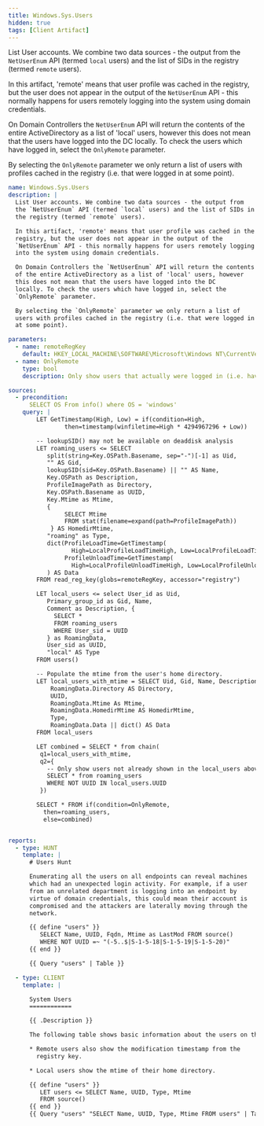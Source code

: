```yaml
---
title: Windows.Sys.Users
hidden: true
tags: [Client Artifact]
---
```


List User accounts. We combine two data sources - the output from
the `NetUserEnum` API (termed `local` users) and the list of SIDs in
the registry (termed `remote` users).

In this artifact, 'remote' means that user profile was cached in the
registry, but the user does not appear in the output of the
`NetUserEnum` API - this normally happens for users remotely logging
into the system using domain credentials.

On Domain Controllers the `NetUserEnum` API will return the contents
of the entire ActiveDirectory as a list of 'local' users, however
this does not mean that the users have logged into the DC
locally. To check the users which have logged in, select the
`OnlyRemote` parameter.

By selecting the `OnlyRemote` parameter we only return a list of
users with profiles cached in the registry (i.e. that were logged in
at some point).


```yaml
name: Windows.Sys.Users
description: |
  List User accounts. We combine two data sources - the output from
  the `NetUserEnum` API (termed `local` users) and the list of SIDs in
  the registry (termed `remote` users).

  In this artifact, 'remote' means that user profile was cached in the
  registry, but the user does not appear in the output of the
  `NetUserEnum` API - this normally happens for users remotely logging
  into the system using domain credentials.

  On Domain Controllers the `NetUserEnum` API will return the contents
  of the entire ActiveDirectory as a list of 'local' users, however
  this does not mean that the users have logged into the DC
  locally. To check the users which have logged in, select the
  `OnlyRemote` parameter.

  By selecting the `OnlyRemote` parameter we only return a list of
  users with profiles cached in the registry (i.e. that were logged in
  at some point).

parameters:
  - name: remoteRegKey
    default: HKEY_LOCAL_MACHINE\SOFTWARE\Microsoft\Windows NT\CurrentVersion\ProfileList\*
  - name: OnlyRemote
    type: bool
    description: Only show users that actually were logged in (i.e. have cached profiles).

sources:
  - precondition:
      SELECT OS From info() where OS = 'windows'
    query: |
        LET GetTimestamp(High, Low) = if(condition=High,
                then=timestamp(winfiletime=High * 4294967296 + Low))

        -- lookupSID() may not be available on deaddisk analysis
        LET roaming_users <= SELECT
           split(string=Key.OSPath.Basename, sep="-")[-1] as Uid,
           "" AS Gid,
           lookupSID(sid=Key.OSPath.Basename) || "" AS Name,
           Key.OSPath as Description,
           ProfileImagePath as Directory,
           Key.OSPath.Basename as UUID,
           Key.Mtime as Mtime,
           {
                SELECT Mtime
                FROM stat(filename=expand(path=ProfileImagePath))
            } AS HomedirMtime,
           "roaming" as Type,
           dict(ProfileLoadTime=GetTimestamp(
                  High=LocalProfileLoadTimeHigh, Low=LocalProfileLoadTimeLow),
                ProfileUnloadTime=GetTimestamp(
                  High=LocalProfileUnloadTimeHigh, Low=LocalProfileUnloadTimeLow)
           ) AS Data
        FROM read_reg_key(globs=remoteRegKey, accessor="registry")

        LET local_users <= select User_id as Uid,
           Primary_group_id as Gid, Name,
           Comment as Description, {
             SELECT *
             FROM roaming_users
             WHERE User_sid = UUID
           } as RoamingData,
           User_sid as UUID,
           "local" AS Type
        FROM users()

        -- Populate the mtime from the user's home directory.
        LET local_users_with_mtime = SELECT Uid, Gid, Name, Description,
            RoamingData.Directory AS Directory,
            UUID,
            RoamingData.Mtime As Mtime,
            RoamingData.HomedirMtime AS HomedirMtime,
            Type,
            RoamingData.Data || dict() AS Data
        FROM local_users

        LET combined = SELECT * from chain(
         q1=local_users_with_mtime,
         q2={
           -- Only show users not already shown in the local_users above.
           SELECT * from roaming_users
           WHERE NOT UUID IN local_users.UUID
         })

        SELECT * FROM if(condition=OnlyRemote,
          then=roaming_users,
          else=combined)


reports:
  - type: HUNT
    template: |
      # Users Hunt

      Enumerating all the users on all endpoints can reveal machines
      which had an unexpected login activity. For example, if a user
      from an unrelated department is logging into an endpoint by
      virtue of domain credentials, this could mean their account is
      compromised and the attackers are laterally moving through the
      network.

      {{ define "users" }}
         SELECT Name, UUID, Fqdn, Mtime as LastMod FROM source()
         WHERE NOT UUID =~ "(-5..$|S-1-5-18|S-1-5-19|S-1-5-20)"
      {{ end }}

      {{ Query "users" | Table }}

  - type: CLIENT
    template: |

      System Users
      ============

      {{ .Description }}

      The following table shows basic information about the users on this system.

      * Remote users also show the modification timestamp from the
        registry key.

      * Local users show the mtime of their home directory.

      {{ define "users" }}
         LET users <= SELECT Name, UUID, Type, Mtime
         FROM source()
      {{ end }}
      {{ Query "users" "SELECT Name, UUID, Type, Mtime FROM users" | Table }}

```
